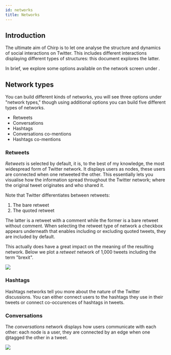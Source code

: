 ```yaml
---
id: networks
title: Networks
---
```


## Introduction

The ultimate aim of Chirp is to let one analyse the structure and dynamics of social interactions on Twitter. This includes different interactions displaying different types of structures: this document explores the latter.

In brief, we explore some options available on the network screen under <i class="fas fa-pencil-ruler"></i>.

## Network types

You can build different kinds of networks, you will see three options under "network types," though using additional options you can build five different types of networks.

- Retweets
- Conversations
- Hashtags
- Conversations co-mentions
- Hashtags co-mentions

### Retweets

_Retweets_ is selected by default, it is, to the best of my knowledge, the most widespread form of Twitter network. It displays users as nodes, these users are connected when one retweeted the other. This essentially lets you visualise how the information spread throughout the Twitter network; where the original tweet originates and who shared it.

Note that Twitter differentiates between retweets: 

1. The bare retweet
2. The quoted retweet

The latter is a retweet with a comment while the former is a bare retweet without comment. When selecting the retweet type of network a checkbox appears underneath that enables including or excluding quoted tweets, they are included by default.

This actually does have a great impact on the meaning of the resulting network. Below we plot a _retweet_ network of 1,000 tweets including the term "brexit". 

<img src="/img/brexit_retweet_quotes.svg" />

### Hashtags

Hashtags networks tell you more about the nature of the Twitter discussions. You can either connect users to the hashtags they use in their tweets or connect co-occurences of hashtags in tweets.

### Conversations

The _conversations_ network displays how users communicate with each other: each node is a user, they are connected by an edge when one @tagged the other in a tweet.

<img src="/img/brexit_conversations.svg" />
